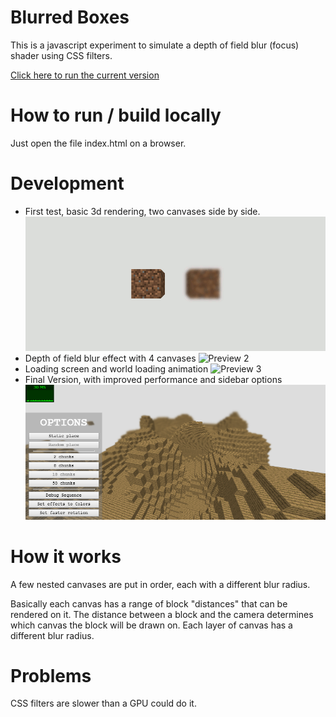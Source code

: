 # Blurred Boxes

This is a javascript experiment to simulate a depth of field blur (focus) shader using CSS filters.

[Click here to run the current version](http://guilherme-rossato.com/Blurred-Boxes/)

# How to run / build locally

Just open the file index.html on a browser.

# Development

 - First test, basic 3d rendering, two canvases side by side.
![Preview 1](https://github.com/GuilhermeRossato/Blurred-Boxes/blob/master/Images/preview1.gif?raw=true)
 - Depth of field blur effect with 4 canvases
![Preview 2](https://github.com/GuilhermeRossato/Blurred-Boxes/blob/master/Images/preview2.gif?raw=true)
 - Loading screen and world loading animation
![Preview 3](https://github.com/GuilhermeRossato/Blurred-Boxes/blob/master/Images/preview3.gif?raw=true)
 - Final Version, with improved performance and sidebar options
![Preview 4](https://github.com/GuilhermeRossato/Blurred-Boxes/blob/master/Images/preview4.png?raw=true)

# How it works

A few nested canvases are put in order, each with a different blur radius.

Basically each canvas has a range of block "distances" that can be rendered on it. The distance between a block and the camera determines which canvas the block will be drawn on. Each layer of canvas has a different blur radius.

# Problems

CSS filters are slower than a GPU could do it.

